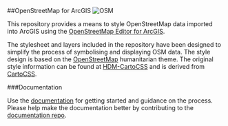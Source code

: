 ##OpenStreetMap for ArcGIS
![OSM](https://raw.githubusercontent.com/GASCUK/OpenStreetMap-ArcGIS/master/img/osm_banner_small.png)

This repository provides a means to style OpenStreetMap data imported into ArcGIS using the 
[OpenStreetMap Editor for ArcGIS](http://www.esri.com/software/arcgis/extensions/openstreetmap).

The stylesheet and layers included in the repository have been designed to simplify the process of 
symbolising and displaying OSM data. The style design is based on the 
[OpenStreetMap](http://openstreetmap.org/) humanitarian theme. The original style information can be 
found at [HDM-CartoCSS](https://github.com/hotosm/HDM-CartoCSS) and is derived from 
[CartoCSS](https://github.com/mapbox/carto).

###Documentation

Use the [documentation](http://gascuk.github.io/OpenStreetMap-ArcGIS/) for getting started and guidance on the process. Please help make the documentation better by contributing to the [documentation repo](https://github.com/GASCUK/OpenStreetMap-ArcGIS-docs).
